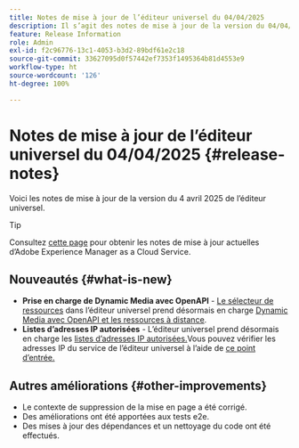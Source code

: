 ```yaml
---
title: Notes de mise à jour de l’éditeur universel du 04/04/2025
description: Il s’agit des notes de mise à jour de la version du 04/04/2025 de l’éditeur universel.
feature: Release Information
role: Admin
exl-id: f2c96776-13c1-4053-b3d2-89bdf61e2c18
source-git-commit: 33627095d0f57442ef7353f1495364b81d4553e9
workflow-type: ht
source-wordcount: '126'
ht-degree: 100%

---
```


# Notes de mise à jour de l’éditeur universel du 04/04/2025 {#release-notes}

Voici les notes de mise à jour de la version du 4 avril 2025 de l’éditeur universel.

>[!TIP]
>
>Consultez [cette page](/help/release-notes/release-notes-cloud/release-notes-current.md) pour obtenir les notes de mise à jour actuelles d’Adobe Experience Manager as a Cloud Service.

## Nouveautés {#what-is-new}

* **Prise en charge de Dynamic Media avec OpenAPI** - [Le sélecteur de ressources](/help/assets/overview-asset-selector.md#repository-switcher) dans l’éditeur universel prend désormais en charge [Dynamic Media avec OpenAPI et les ressources à distance](/help/assets/integrate-remote-approved-assets-with-sites.md).
* **Listes d’adresses IP autorisées** - L’éditeur universel prend désormais en charge les [listes d’adresses IP autorisées.](/help/implementing/cloud-manager/ip-allow-lists/introduction.md#universal-editor)Vous pouvez vérifier les adresses IP du service de l’éditeur universel à l’aide de [ce point d’entrée.](http://universal-editor-service.adobe.io/ip-ranges)

## Autres améliorations {#other-improvements}

* Le contexte de suppression de la mise en page a été corrigé.
* Des améliorations ont été apportées aux tests e2e.
* Des mises à jour des dépendances et un nettoyage du code ont été effectués.
